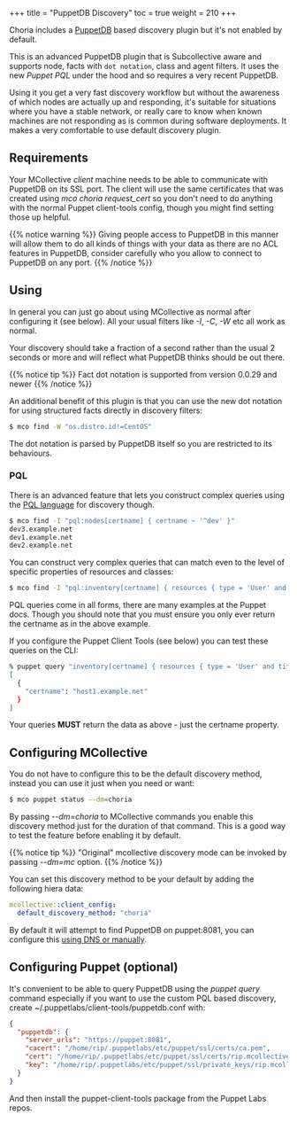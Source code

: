 +++
title = "PuppetDB Discovery"
toc = true
weight = 210
+++

Choria includes a [PuppetDB](https://docs.puppet.com/puppetdb/) based discovery plugin but it's not enabled by default.

This is an advanced PuppetDB plugin that is Subcollective aware and supports node, facts with `dot notation`, class and agent filters. It uses the new _Puppet PQL_ under the hood and so requires a very recent PuppetDB.

Using it you get a very fast discovery workflow but without the awareness of which nodes are actually up and responding, it's suitable for situations where you have a stable network, or really care to know when known machines are not responding as is common during software deployments. It makes a very comfortable to use default discovery plugin.

## Requirements

Your MCollective _client_ machine needs to be able to communicate with PuppetDB on its SSL port. The client will use the same certificates that was created using *mco choria request_cert* so you don't need to do anything with the normal Puppet client-tools config, though you might find setting those up helpful.

{{% notice warning %}}
Giving people access to PuppetDB in this manner will allow them to do all kinds of things with your data as there are no ACL features in PuppetDB, consider carefully who you allow to connect to PuppetDB on any port.
{{% /notice %}}

## Using

In general you can just go about using MCollective as normal after configuring it (see below).  All your usual filters like _-I_, _-C_, _-W_ etc all work as normal.

Your discovery should take a fraction of a second rather than the usual 2 seconds or more and will reflect what PuppetDB thinks should be out there.

{{% notice tip %}}
Fact dot notation is supported from version 0.0.29 and newer
{{% /notice %}}

An additional benefit of this plugin is that you can use the new dot notation for using structured facts directly in discovery filters:

```bash
$ mco find -W "os.distro.id!=CentOS"
```

The dot notation is parsed by PuppetDB itself so you are restricted to its behaviours.


### PQL
There is an advanced feature that lets you construct complex queries using the [PQL language](https://docs.puppet.com/puppetdb/latest/api/query/v4/pql.html) for discovery though.

```bash
$ mco find -I "pql:nodes[certname] { certname ~ '^dev' }"
dev3.example.net
dev1.example.net
dev2.example.net
```

You can construct very complex queries that can match even to the level of specific properties of resources and classes:

```bash
$ mco find -I "pql:inventory[certname] { resources { type = 'User' and title = 'rip' and parameters.ensure = 'present'}}"
```

PQL queries come in all forms, there are many examples at the Puppet docs. Though you should note that you must ensure you only ever return the certname as in the above example.

If you configure the Puppet Client Tools (see below) you can test these queries on the CLI:

```bash
% puppet query "inventory[certname] { resources { type = 'User' and title = 'rip' and parameters.ensure = 'present'}}"
[
  {
    "certname": "host1.example.net"
  }
]
```

Your queries **MUST** return the data as above - just the certname property.

## Configuring MCollective

You do not have to configure this to be the default discovery method, instead you can use it just when you need or want:

```bash
$ mco puppet status --dm=choria
```

By passing _--dm=choria_ to MCollective commands you enable this discovery method just for the duration of that command.  This is a good way to test the feature before enabling it by default.

{{% notice tip %}}
"Original" mcollective discovery mode can be invoked by passing _--dm=mc_ option.
{{% /notice %}}

You can set this discovery method to be your default by adding the following hiera data:

```yaml
mcollective::client_config:
  default_discovery_method: "choria"
```

By default it will attempt to find PuppetDB on puppet:8081, you can configure this [using DNS or manually](../../deployment/dns/).

## Configuring Puppet (optional)

It's convenient to be able to query PuppetDB using the _puppet query_ command especially if you want to use the custom PQL based discovery, create ~/.puppetlabs/client-tools/puppetdb.conf with:

```json
{
  "puppetdb": {
    "server_urls": "https://puppet:8081",
    "cacert": "/home/rip/.puppetlabs/etc/puppet/ssl/certs/ca.pem",
    "cert": "/home/rip/.puppetlabs/etc/puppet/ssl/certs/rip.mcollective.pem",
    "key": "/home/rip/.puppetlabs/etc/puppet/ssl/private_keys/rip.mcollective.pem"
  }
}
```

And then install the puppet-client-tools package from the Puppet Labs repos.
